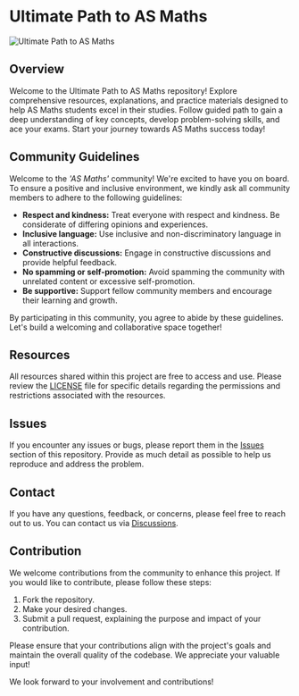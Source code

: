 # Ultimate Path to AS Maths
![Ultimate Path to AS Maths](https://i.ibb.co/BVvV3Yj/banner.png)

## Overview

Welcome to the Ultimate Path to AS Maths repository! Explore comprehensive resources, explanations, and practice materials designed to help AS Maths students excel in their studies. Follow guided path to gain a deep understanding of key concepts, develop problem-solving skills, and ace your exams. Start your journey towards AS Maths success today!

## Community Guidelines

Welcome to the _'AS Maths'_ community! We're excited to have you on board. To ensure a positive and inclusive environment, we kindly ask all community members to adhere to the following guidelines:

- **Respect and kindness:** Treat everyone with respect and kindness. Be considerate of differing opinions and experiences.
- **Inclusive language:** Use inclusive and non-discriminatory language in all interactions.
- **Constructive discussions:** Engage in constructive discussions and provide helpful feedback.
- **No spamming or self-promotion:** Avoid spamming the community with unrelated content or excessive self-promotion.
- **Be supportive:** Support fellow community members and encourage their learning and growth.

By participating in this community, you agree to abide by these guidelines. Let's build a welcoming and collaborative space together!

## Resources

All resources shared within this project are free to access and use. Please review the [LICENSE](LICENSE) file for specific details regarding the permissions and restrictions associated with the resources.

## Issues

If you encounter any issues or bugs, please report them in the [Issues](https://github.com/gurvirbaraich/Ultimate-Path-to-AS-Maths/issues) section of this repository. Provide as much detail as possible to help us reproduce and address the problem.

## Contact

If you have any questions, feedback, or concerns, please feel free to reach out to us. You can contact us via [Discussions](https://github.com/gurvirbaraich/Ultimate-Path-to-AS-Maths/discussions).

## Contribution

We welcome contributions from the community to enhance this project. If you would like to contribute, please follow these steps:

1. Fork the repository.
2. Make your desired changes.
3. Submit a pull request, explaining the purpose and impact of your contribution.

Please ensure that your contributions align with the project's goals and maintain the overall quality of the codebase. We appreciate your valuable input!

We look forward to your involvement and contributions!
